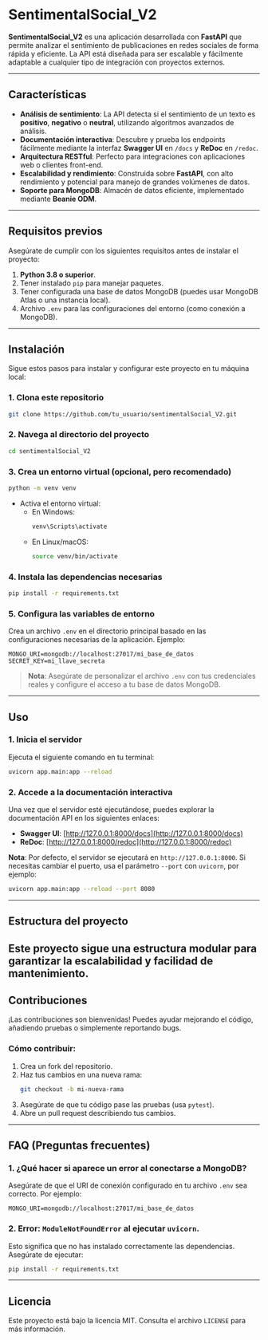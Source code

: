 # SentimentalSocial_V2

**SentimentalSocial_V2** es una aplicación desarrollada con **FastAPI** que permite analizar el sentimiento de publicaciones en redes sociales de forma rápida y eficiente. La API está diseñada para ser escalable y fácilmente adaptable a cualquier tipo de integración con proyectos externos.

---

## Características

- **Análisis de sentimiento**: La API detecta si el sentimiento de un texto es **positivo**, **negativo** o **neutral**, utilizando algoritmos avanzados de análisis.
- **Documentación interactiva**: Descubre y prueba los endpoints fácilmente mediante la interfaz **Swagger UI** en `/docs` y **ReDoc** en `/redoc`.
- **Arquitectura RESTful**: Perfecto para integraciones con aplicaciones web o clientes front-end.
- **Escalabilidad y rendimiento**: Construida sobre **FastAPI**, con alto rendimiento y potencial para manejo de grandes volúmenes de datos.
- **Soporte para MongoDB**: Almacén de datos eficiente, implementado mediante **Beanie ODM**.

---

## Requisitos previos

Asegúrate de cumplir con los siguientes requisitos antes de instalar el proyecto:

1. **Python 3.8 o superior**.
2. Tener instalado `pip` para manejar paquetes.
3. Tener configurada una base de datos MongoDB (puedes usar MongoDB Atlas o una instancia local).
4. Archivo `.env` para las configuraciones del entorno (como conexión a MongoDB).

---

## Instalación

Sigue estos pasos para instalar y configurar este proyecto en tu máquina local:

### 1. Clona este repositorio

```bash
git clone https://github.com/tu_usuario/sentimentalSocial_V2.git
```

### 2. Navega al directorio del proyecto

```bash
cd sentimentalSocial_V2
```

### 3. Crea un entorno virtual (opcional, pero recomendado)

```bash
python -m venv venv
```

- Activa el entorno virtual:
  - En Windows:
    ```bash
    venv\Scripts\activate
    ```
  - En Linux/macOS:
    ```bash
    source venv/bin/activate
    ```

### 4. Instala las dependencias necesarias

```bash
pip install -r requirements.txt
```

### 5. Configura las variables de entorno

Crea un archivo `.env` en el directorio principal basado en las configuraciones necesarias de la aplicación. Ejemplo:

```env
MONGO_URI=mongodb://localhost:27017/mi_base_de_datos
SECRET_KEY=mi_llave_secreta
```

> **Nota**: Asegúrate de personalizar el archivo `.env` con tus credenciales reales y configure el acceso a tu base de datos MongoDB.

---

## Uso

### 1. Inicia el servidor

Ejecuta el siguiente comando en tu terminal:

```bash
uvicorn app.main:app --reload
```

### 2. Accede a la documentación interactiva

Una vez que el servidor esté ejecutándose, puedes explorar la documentación API en los siguientes enlaces:

- **Swagger UI**: [http://127.0.0.1:8000/docs](http://127.0.0.1:8000/docs)
- **ReDoc**: [http://127.0.0.1:8000/redoc](http://127.0.0.1:8000/redoc)

**Nota**: Por defecto, el servidor se ejecutará en `http://127.0.0.1:8000`. Si necesitas cambiar el puerto, usa el parámetro `--port` con `uvicorn`, por ejemplo:

```bash
uvicorn app.main:app --reload --port 8080
```

---

## Estructura del proyecto

## Este proyecto sigue una estructura modular para garantizar la escalabilidad y facilidad de mantenimiento.

## Contribuciones

¡Las contribuciones son bienvenidas! Puedes ayudar mejorando el código, añadiendo pruebas o simplemente reportando bugs.

### Cómo contribuir:

1. Crea un fork del repositorio.
2. Haz tus cambios en una nueva rama:
   ```bash
   git checkout -b mi-nueva-rama
   ```
3. Asegúrate de que tu código pase las pruebas (usa `pytest`).
4. Abre un pull request describiendo tus cambios.

---

## FAQ (Preguntas frecuentes)

### 1. **¿Qué hacer si aparece un error al conectarse a MongoDB?**

Asegúrate de que el URI de conexión configurado en tu archivo `.env` sea correcto. Por ejemplo:

```env
MONGO_URI=mongodb://localhost:27017/mi_base_de_datos
```

### 2. **Error: `ModuleNotFoundError` al ejecutar `uvicorn`.**

Esto significa que no has instalado correctamente las dependencias. Asegúrate de ejecutar:

```bash
pip install -r requirements.txt
```

---

## Licencia

Este proyecto está bajo la licencia MIT. Consulta el archivo `LICENSE` para más información.
